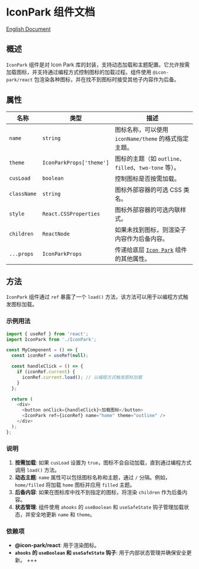 # IconPark 组件文档
[English Document](https://github.com/JsonLee12138/frontend-factory/blob/main/packages/jsonlee-ui-react/component/IconPark/README.en.md)

## 概述

`IconPark` 组件是对 Icon Park 库的封装，支持动态加载和主题配置。它允许按需加载图标，并支持通过编程方式控制图标的加载过程。组件使用 `@icon-park/react` 包渲染各种图标，并在找不到图标时接受其他子内容作为后备。

## 属性

| 名称         | 类型                            | 描述                                                                       |
|--------------|---------------------------------|----------------------------------------------------------------------------|
| `name`       | `string`                        | 图标名称，可以使用 `iconName/theme` 的格式指定主题。                         |
| `theme`      | `IconParkProps['theme']`        | 图标的主题（如 `outline`、`filled`、`two-tone` 等）。                         |
| `cusLoad`    | `boolean`                       | 控制图标是否按需加载。                                                      |
| `className`  | `string`                        | 图标外部容器的可选 CSS 类名。                                                |
| `style`      | `React.CSSProperties`           | 图标外部容器的可选内联样式。                                                |
| `children`   | `ReactNode`                     | 如果未找到图标，则渲染子内容作为后备内容。                                   |
| `...props`   | `IconParkProps`                 | 传递给底层 [`Icon Park`](https://www.npmjs.com/package/@icon-park/react) 组件的其他属性。                                         |

## 方法

`IconPark` 组件通过 `ref` 暴露了一个 `load()` 方法，该方法可以用于以编程方式触发图标加载。

### 示例用法

```typescript
import { useRef } from 'react';
import IconPark from './IconPark';

const MyComponent = () => {
  const iconRef = useRef(null);

  const handleClick = () => {
    if (iconRef.current) {
      iconRef.current.load(); // 以编程方式触发图标加载
    }
  };

  return (
    <div>
      <button onClick={handleClick}>加载图标</button>
      <IconPark ref={iconRef} name="home" theme="outline" />
    </div>
  );
};
```

### 说明

1. **按需加载**: 如果 `cusLoad` 设置为 `true`，图标不会自动加载，直到通过编程方式调用 `load()` 方法。
2. **动态主题**: `name` 属性可以包括图标名称和主题，通过 `/` 分隔。例如，`home/filled` 将加载 `home` 图标并应用 `filled` 主题。
3. **后备内容**: 如果在图标库中找不到指定的图标，将渲染 `children` 作为后备内容。
4. **状态管理**: 组件使用 `ahooks` 的 `useBoolean` 和 `useSafeState` 钩子管理加载状态，并安全地更新 `name` 和 `theme`。

### 依赖项

- **@icon-park/react**: 用于渲染图标。
- **`ahooks` 的 `useBoolean` 和 `useSafeState` 钩子**: 用于内部状态管理并确保安全更新。
+++
